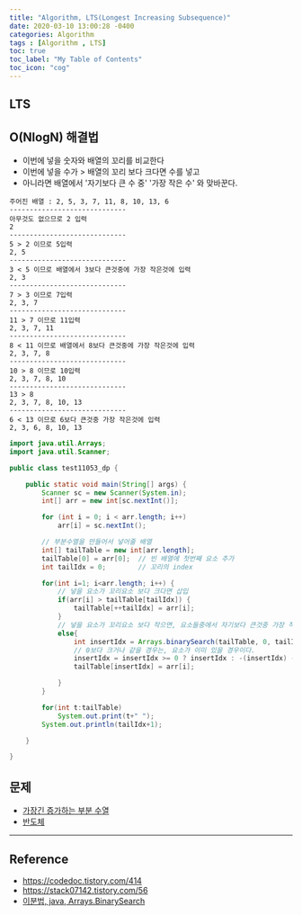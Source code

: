 ```yaml
---
title: "Algorithm, LTS(Longest Increasing Subsequence)"
date: 2020-03-10 13:00:28 -0400
categories: Algorithm
tags : [Algorithm , LTS]
toc: true
toc_label: "My Table of Contents"
toc_icon: "cog"
---
```

## LTS

## O(NlogN) 해결법
- 이번에 넣을 숫자와 배열의 꼬리를 비교한다
- 이번에 넣을 수가 > 배열의 꼬리 보다 크다면 수를 넣고
- 아니라면 배열에서 '자기보다 큰 수 중' '가장 작은 수' 와 맞바꾼다.

```
주어진 배열 : 2, 5, 3, 7, 11, 8, 10, 13, 6
-----------------------------
아무것도 없으므로 2 입력
2
-----------------------------
5 > 2 이므로 5입력
2, 5
-----------------------------
3 < 5 이므로 배열에서 3보다 큰것중에 가장 작은것에 입력
2, 3
-----------------------------
7 > 3 이므로 7입력
2, 3, 7
-----------------------------
11 > 7 이므로 11입력
2, 3, 7, 11
-----------------------------
8 < 11 이므로 배열에서 8보다 큰것중에 가장 작은것에 입력
2, 3, 7, 8
-----------------------------
10 > 8 이므로 10입력
2, 3, 7, 8, 10
-----------------------------
13 > 8
2, 3, 7, 8, 10, 13
-----------------------------
6 < 13 이므로 6보다 큰것중 가장 작은것에 입력
2, 3, 6, 8, 10, 13

```

```java
import java.util.Arrays;
import java.util.Scanner;

public class test11053_dp {

	public static void main(String[] args) {
		Scanner sc = new Scanner(System.in);
		int[] arr = new int[sc.nextInt()];

		for (int i = 0; i < arr.length; i++)
			arr[i] = sc.nextInt();

		// 부분수열을 만들어서 넣어줄 배열
		int[] tailTable = new int[arr.length];
		tailTable[0] = arr[0];	// 빈 배열에 첫번째 요소 추가
		int tailIdx = 0;		// 꼬리의 index

		for(int i=1; i<arr.length; i++) {
			// 넣을 요소가 꼬리요소 보다 크다면 삽입
			if(arr[i] > tailTable[tailIdx]) {
				tailTable[++tailIdx] = arr[i];
			}
			// 넣을 요소가 꼬리요소 보다 작으면, 요소들중에서 자기보다 큰것중 가장 작은것과 교환
			else{
				int insertIdx = Arrays.binarySearch(tailTable, 0, tailIdx, arr[i]);
				// 0보다 크거나 같을 경우는, 요소가 이미 있을 경우이다.
				insertIdx = insertIdx >= 0 ? insertIdx : -(insertIdx) -1;
				tailTable[insertIdx] = arr[i];

			}
		}

		for(int t:tailTable)
			System.out.print(t+" ");
		System.out.println(tailIdx+1);

	}

}
```

## 문제
- [가장긴 증가하는 부분 수열](https://www.acmicpc.net/problem/11053)
- [반도체](https://www.acmicpc.net/problem/2352)

---
## Reference
- <https://codedoc.tistory.com/414>
- <https://stack07142.tistory.com/56>
- [이분법, java, Arrays.BinarySearch](https://code0xff.tistory.com/68)
